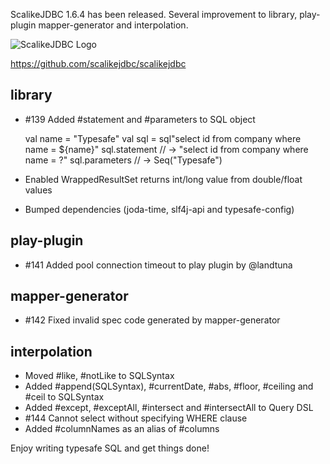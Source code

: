 ScalikeJDBC 1.6.4 has been released. Several improvement to library, play-plugin mapper-generator and interpolation.

![ScalikeJDBC Logo](http://scalikejdbc.org/img/logo.png)

https://github.com/scalikejdbc/scalikejdbc

## library

- #139 Added #statement and #parameters to SQL object

    val name = "Typesafe"
    val sql = sql"select id from company where name = ${name}"
    sql.statement // -> "select id from company where name = ?"
    sql.parameters // -> Seq("Typesafe")

- Enabled WrappedResultSet returns int/long value from double/float values
- Bumped dependencies (joda-time, slf4j-api and typesafe-config)

## play-plugin

- #141 Added pool connection timeout to play plugin by @landtuna

## mapper-generator

- #142 Fixed invalid spec code generated by mapper-generator

## interpolation

- Moved #like, #notLike to SQLSyntax
- Added #append(SQLSyntax), #currentDate, #abs, #floor, #ceiling and #ceil to SQLSyntax
- Added #except, #exceptAll, #intersect and #intersectAll to Query DSL
- #144 Cannot select without specifying WHERE clause
- Added #columnNames as an alias of #columns

Enjoy writing typesafe SQL and get things done!

